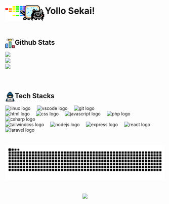 ###
<h1 align="left">Yollo Sekai! <img align="left" height="50" src="https://github.com/raangaaa/raangaaa/blob/8937ebcb263d6bf975ed6f7fd12327356a871757/assets/dub.gif" /></h1>


###
<br clear="both">
<h2 align="left"><img align="left" height="30" src="https://github.com/raangaaa/raangaaa/blob/ecb87803f192d51cfcfb385e74fa13f9cdaf1540/assets/stats.png"  />  Github Stats</h2>
<div>
  <picture>
    <source
      srcset="https://github-readme-stats.vercel.app/api?username=raangaaa&theme=jolly&show_icons=true&hide_border=true&count_private=true"
      media="(prefers-color-scheme: dark)"
    />
    <source
      srcset="https://github-readme-stats.vercel.app/api?username=raangaaa&show_icons=true&hide_border=true&count_private=true"
      media="(prefers-color-scheme: light), (prefers-color-scheme: no-preference)"
    />
    <img width="400" src="https://github-readme-stats.vercel.app/api?username=raangaaa&show_icons=true&hide_border=true&count_private=true" />
  </picture>
</div>
<div>
  <picture>
    <source
      srcset="https://git-hub-streak-stats.vercel.app?user=raangaaa&theme=jolly&hide_border=true"
      media="(prefers-color-scheme: dark)"
    />
    <source
      srcset="https://git-hub-streak-stats.vercel.app?user=raangaaa&hide_border=true"
      media="(prefers-color-scheme: light), (prefers-color-scheme: no-preference)"
    />
    <img width="400" src="https://git-hub-streak-stats.vercel.app?user=raangaaa&hide_border=true" />
  </picture>
</div>
<div>
  <picture>
    <source
      srcset="https://github-readme-stats.vercel.app/api/top-langs/?username=raangaaa&theme=jolly&show_icons=true&hide_border=true&layout=compact"
      media="(prefers-color-scheme: dark)"
    />
    <source
      srcset="https://github-readme-stats.vercel.app/api/top-langs/?username=raangaaa&show_icons=true&hide_border=true&layout=compact"
      media="(prefers-color-scheme: light), (prefers-color-scheme: no-preference)"
    />
    <img width="400" src="https://github-readme-stats.vercel.app/api/top-langs/?username=raangaaa&show_icons=true&hide_border=true&layout=compact" />
  </picture>
</div>

###
<br clear="both">
<h2 align=left><img align="left" height="30" src="https://github.com/raangaaa/raangaaa/blob/ecb87803f192d51cfcfb385e74fa13f9cdaf1540/assets/hacker.png"  /> Tech Stacks</h2>

<div align="left">
  <img src="https://cdn.jsdelivr.net/gh/devicons/devicon/icons/linux/linux-original.svg" height="32" alt="linux logo"  />
  <img width="12" />
  <img src="https://cdn.jsdelivr.net/gh/devicons/devicon/icons/vscode/vscode-original.svg" height="32" alt="vscode logo"  />
  <img width="12" />
  <img src="https://cdn.jsdelivr.net/gh/devicons/devicon/icons/git/git-original.svg" height="32" alt="git logo"  />
</div>

<div align="left">
  <img src="https://cdn.jsdelivr.net/gh/devicons/devicon/icons/html5/html5-original.svg" height="32" alt="html logo"  />
  <img width="12" />
  <img src="https://cdn.jsdelivr.net/gh/devicons/devicon/icons/css3/css3-original.svg" height="32" alt="css logo"  />
  <img width="12" />
  <img src="https://cdn.jsdelivr.net/gh/devicons/devicon/icons/javascript/javascript-original.svg" height="32" alt="javascript logo"  />
  <img width="12" />
  <img src="https://cdn.jsdelivr.net/gh/devicons/devicon/icons/php/php-original.svg" height="32" alt="php logo"  />
  <img width="12" />
  <img src="https://cdn.jsdelivr.net/gh/devicons/devicon/icons/csharp/csharp-original.svg" height="32" alt="csharp logo"  />
</div>

<div align="left">
  <img src="https://cdn.simpleicons.org/tailwindcss/06B6D4" height="32" alt="tailwindcss logo"  />
  <img width="12" />
  <img src="https://cdn.jsdelivr.net/gh/devicons/devicon/icons/nodejs/nodejs-original.svg" height="32" alt="nodejs logo"  />
  <img width="12" />
  <img src="https://skillicons.dev/icons?i=express" height="32" alt="express logo"  />
  <img width="12" />
  <img src="https://cdn.jsdelivr.net/gh/devicons/devicon/icons/react/react-original.svg" height="32" alt="react logo"  />
  <img width="12" />
  <img src="https://cdn.jsdelivr.net/gh/devicons/devicon/icons/laravel/laravel-original.svg" height="32" alt="laravel logo"  />
</div>

###

<br clear="both">
<img src="https://raw.githubusercontent.com/raangaaa/raangaaa/output/snake.svg" alt="Snake animation" />

###

<br clear="both">
<div align="center">
  <img src="https://profile-counter.glitch.me/raangaaa/count.svg?"  />
</div>

###
